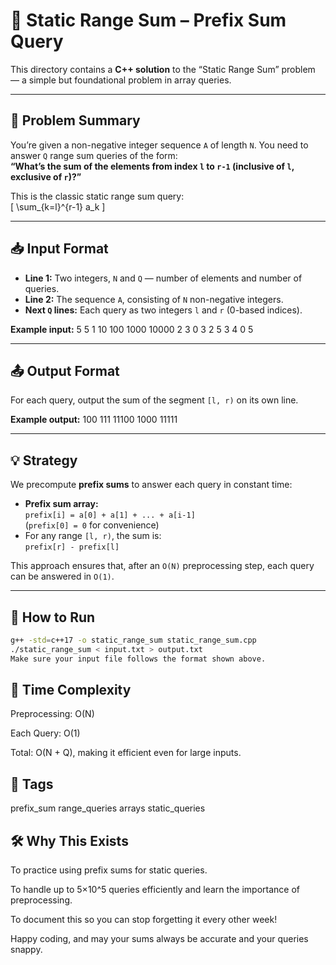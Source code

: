 # 🧮 Static Range Sum – Prefix Sum Query

This directory contains a **C++ solution** to the “Static Range Sum” problem — a simple but foundational problem in array queries.

---

## 📜 Problem Summary

You’re given a non-negative integer sequence `A` of length `N`. You need to answer `Q` range sum queries of the form:  
**“What’s the sum of the elements from index `l` to `r-1` (inclusive of `l`, exclusive of `r`)?”**

This is the classic static range sum query:  
\[
\sum_{k=l}^{r-1} a_k
\]

---

## 📥 Input Format

- **Line 1:** Two integers, `N` and `Q` — number of elements and number of queries.  
- **Line 2:** The sequence `A`, consisting of `N` non-negative integers.  
- **Next `Q` lines:** Each query as two integers `l` and `r` (0-based indices).

**Example input:**
5 5
1 10 100 1000 10000
2 3
0 3
2 5
3 4
0 5

---

## 📤 Output Format

For each query, output the sum of the segment `[l, r)` on its own line.

**Example output:**
100
111
11100
1000
11111

---

## 💡 Strategy

We precompute **prefix sums** to answer each query in constant time:

- **Prefix sum array:**  
  `prefix[i] = a[0] + a[1] + ... + a[i-1]`  
  (`prefix[0] = 0` for convenience)
- For any range `[l, r)`, the sum is:  
  `prefix[r] - prefix[l]`

This approach ensures that, after an `O(N)` preprocessing step, each query can be answered in `O(1)`.

---

## 🚀 How to Run

```bash
g++ -std=c++17 -o static_range_sum static_range_sum.cpp
./static_range_sum < input.txt > output.txt
Make sure your input file follows the format shown above.
```
## 🧠 Time Complexity
Preprocessing: O(N)

Each Query: O(1)

Total: O(N + Q), making it efficient even for large inputs.

## 🔖 Tags
prefix_sum range_queries arrays static_queries

## 🛠 Why This Exists
To practice using prefix sums for static queries.

To handle up to 5×10^5 queries efficiently and learn the importance of preprocessing.

To document this so you can stop forgetting it every other week!

Happy coding, and may your sums always be accurate and your queries snappy.
